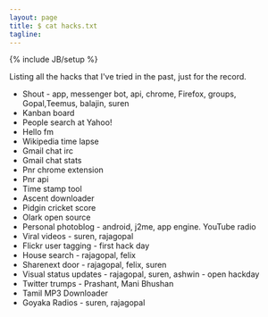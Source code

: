 ```yaml
---
layout: page
title: $ cat hacks.txt
tagline: 
---
```

{% include JB/setup %}

Listing all the hacks that I've tried in the past, just for the record.

* Shout - app, messenger bot, api, chrome, Firefox, groups, Gopal,Teemus, balajin, suren
* Kanban board
* People search at Yahoo!
* Hello fm
* Wikipedia time lapse
* Gmail chat irc
* Gmail chat stats
* Pnr chrome extension
* Pnr api
* Time stamp tool
* Ascent downloader
* Pidgin cricket score
* Olark open source
* Personal photoblog - android, j2me, app engine. YouTube radio
* Viral videos - suren, rajagopal
* Flickr user tagging - first hack day
* House search - rajagopal, felix
* Sharenext door - rajagopal, felix, suren
* Visual status updates - rajagopal, suren, ashwin - open hackday
* Twitter trumps - Prashant, Mani Bhushan
* Tamil MP3 Downloader
* Goyaka Radios - suren, rajagopal